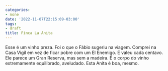 ```yaml
---
categories:
- none
date: '2022-11-07T22:15:09-03:00'
tags:
- draft
title: Finca La Anita
---
```


Esse é um vinho preza. Foi o que o Fábio sugeriu na viagem. Comprei na Casa Vigil em vez de ficar pobre com um El Enemigo. E valeu cada centavo. Ele parece um Gran Reserva, mas sem a madeira. É o corpo do vinho extremamente equilibrado, aveludado. Esta Anita é boa, mesmo.